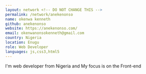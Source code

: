 ```yaml
---
layout: network <!-- DO NOT CHANGE THIS -->
permalink: /network/anekenonso
name: okenwa kenneth
github: anekenonso
website: https://anekenonso.com/
email: okenwanonsokenneth@gmail.com
country: Nigeria
location: Enugu
role: Web Developer
languages: js,css3,html5
---
```


I'm web developer from Nigeria and My focus is on the Front-end